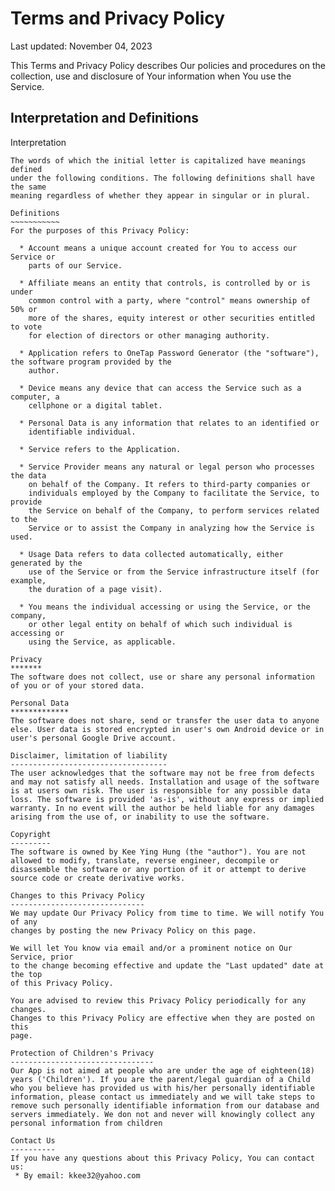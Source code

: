 Terms and Privacy Policy  
========================

Last updated: November 04, 2023 

This Terms and Privacy Policy describes Our policies and procedures on the collection,
use and disclosure of Your information when You use the Service.

Interpretation and Definitions  
------------------------------

Interpretation  
~~~~~~~~~~~~~~
The words of which the initial letter is capitalized have meanings defined
under the following conditions. The following definitions shall have the same
meaning regardless of whether they appear in singular or in plural.

Definitions  
~~~~~~~~~~~
For the purposes of this Privacy Policy:

  * Account means a unique account created for You to access our Service or
    parts of our Service.

  * Affiliate means an entity that controls, is controlled by or is under
    common control with a party, where "control" means ownership of 50% or
    more of the shares, equity interest or other securities entitled to vote
    for election of directors or other managing authority.

  * Application refers to OneTap Password Generator (the "software"), the software program provided by the
    author.

  * Device means any device that can access the Service such as a computer, a
    cellphone or a digital tablet.

  * Personal Data is any information that relates to an identified or
    identifiable individual.

  * Service refers to the Application.

  * Service Provider means any natural or legal person who processes the data
    on behalf of the Company. It refers to third-party companies or
    individuals employed by the Company to facilitate the Service, to provide
    the Service on behalf of the Company, to perform services related to the
    Service or to assist the Company in analyzing how the Service is used.

  * Usage Data refers to data collected automatically, either generated by the
    use of the Service or from the Service infrastructure itself (for example,
    the duration of a page visit).

  * You means the individual accessing or using the Service, or the company,
    or other legal entity on behalf of which such individual is accessing or
    using the Service, as applicable.

Privacy 
*******
The software does not collect, use or share any personal information of you or of your stored data.

Personal Data  
*************
The software does not share, send or transfer the user data to anyone else. User data is stored encrypted in user's own Android device or in user's personal Google Drive account. 

Disclaimer, limitation of liability
-----------------------------------
The user acknowledges that the software may not be free from defects and may not satisfy all needs. Installation and usage of the software is at users own risk. The user is responsible for any possible data loss. The software is provided 'as-is', without any express or implied warranty. In no event will the author be held liable for any damages arising from the use of, or inability to use the software.

Copyright
---------
The software is owned by Kee Ying Hung (the "author"). You are not allowed to modify, translate, reverse engineer, decompile or disassemble the software or any portion of it or attempt to derive source code or create derivative works.

Changes to this Privacy Policy  
------------------------------
We may update Our Privacy Policy from time to time. We will notify You of any
changes by posting the new Privacy Policy on this page.

We will let You know via email and/or a prominent notice on Our Service, prior
to the change becoming effective and update the "Last updated" date at the top
of this Privacy Policy.

You are advised to review this Privacy Policy periodically for any changes.
Changes to this Privacy Policy are effective when they are posted on this
page.

Protection of Children's Privacy
--------------------------------
Our App is not aimed at people who are under the age of eighteen(18) years ('Children'). If you are the parent/legal guardian of a Child who you believe has provided us with his/her personally identifiable information, please contact us immediately and we will take steps to remove such personally identifiable information from our database and servers immediately. We don not and never will knowingly collect any personal information from children

Contact Us  
----------
If you have any questions about this Privacy Policy, You can contact us:
 * By email: kkee32@yahoo.com


